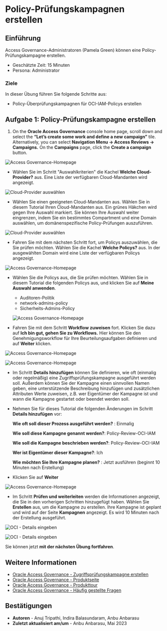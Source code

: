 # Policy-Prüfungskampagnen erstellen

## Einführung

Access Governance-Administratoren (Pamela Green) können eine Policy-Prüfungskampagne erstellen.

*   Geschätzte Zeit: 15 Minuten
*   Persona: Administrator

### Ziele

In dieser Übung führen Sie folgende Schritte aus:

*   Policy-Überprüfungskampagnen für OCI-IAM-Policys erstellen

## Aufgabe 1: Policy-Prüfungskampagne erstellen

1.  On the **Oracle Access Governance** console home page, scroll down and select the **“Let’s create some work and define a new campaign”** tile. Alternatively, you can select **Navigation Menu -> Access Reviews -> Campaigns.** On the **Campaigns** page, click the **Create a campaign** button.

![Access Governance-Homepage](images/ag-homepage-campaign.png)

*   Wählen Sie im Schritt "Auswahlkriterien" die Kachel **Welche Cloud-Provider?** aus. Eine Liste der verfügbaren Cloud-Mandanten wird angezeigt.

![Cloud-Provider auswählen](images/select-cloud-providers.png)

*   Wählen Sie einen geeigneten Cloud-Mandanten aus. Wählen Sie in diesem Tutorial Ihren Cloud-Mandanten aus. Ein grünes Häkchen wird gegen Ihre Auswahl markiert. Sie können Ihre Auswahl weiter eingrenzen, indem Sie ein bestimmtes Compartment und eine Domain auswählen, um domänenspezifische Policy-Prüfungen auszuführen.

![Cloud-Provider auswählen](images/green-tick-cloud-provider.png)

*   Fahren Sie mit dem nächsten Schritt fort, um Policys auszuwählen, die Sie prüfen möchten. Wählen Sie die Kachel **Welche Policys?** aus. In der ausgewählten Domain wird eine Liste der verfügbaren Policys angezeigt.

![Access Governance-Homepage](images/select-which-policies.png)

*   Wählen Sie die Policys aus, die Sie prüfen möchten. Wählen Sie in diesem Tutorial die folgenden Policys aus, und klicken Sie auf **Meine Auswahl anwenden**.
    
    *   Auditoren-Politik
    *   network-admins-policy
    *   Sicherheits-Admins-Policy
    
    ![Access Governance-Homepage](images/select-the-policies.png)
    
*   Fahren Sie mit dem Schritt **Workflow zuweisen** fort. Klicken Sie dazu auf **Ich bin gut, gehen Sie zu Workflows.** Hier können Sie den Genehmigungsworkflow für Ihre Beurteilungsaufgaben definieren und auf **Weiter** klicken.
    

![Access Governance-Homepage](images/choose-workflow.png)

![Access Governance-Homepage](images/click-next-workflow.png)

*   Im Schritt **Details hinzufügen** können Sie definieren, wie oft (einmalig oder regelmäßig) eine Zugriffsprüfungskampagne ausgeführt werden soll. Außerdem können Sie der Kampagne einen sinnvollen Namen geben, eine unterstützende Beschreibung hinzufügen und zusätzlichen Attributen Werte zuweisen, z.B. wer Eigentümer der Kampagne ist und wann die Kampagne gestartet oder beendet werden soll.
    
*   Nehmen Sie für dieses Tutorial die folgenden Änderungen im Schritt **Details hinzufügen** vor:
    
    **Wie oft soll dieser Prozess ausgeführt werden?** : Einmalig
    
    **Wie soll diese Kampagne genannt werden?**: Policy-Review-OCI-IAM
    
    **Wie soll die Kampagne beschrieben werden?**: Policy-Review-OCI-IAM
    
    **Wer ist Eigentümer dieser Kampagne?**: Ich
    
    **Wie möchten Sie Ihre Kampagne planen?** : Jetzt ausführen (beginnt 10 Minuten nach Erstellung)
    
*   Klicken Sie auf **Weiter**
    

![Access Governance-Homepage](images/campaign-information.png)

*   Im Schritt **Prüfen und weiterleiten** werden die Informationen angezeigt, die Sie in den vorherigen Schritten hinzugefügt haben. Wählen Sie **Erstellen** aus, um die Kampagne zu erstellen. Ihre Kampagne ist geplant und wird auf der Seite **Kampagnen** angezeigt. Es wird 10 Minuten nach der Erstellung ausgeführt.

![OCI - Details eingeben](images/click-create-new-campaign.png)

![OCI - Details eingeben](images/campaign-scheduled.png)

Sie können jetzt **mit der nächsten Übung fortfahren**.

## Weitere Informationen

*   [Oracle Access Governance - Zugriffsprüfungskampagne erstellen](https://docs.oracle.com/en/cloud/paas/access-governance/pdapg/index.html)
*   [Oracle Access Governance - Produktseite](https://www.oracle.com/security/cloud-security/access-governance/)
*   [Oracle Access Governance - Produkttour](https://www.oracle.com/webfolder/s/quicktours/paas/pt-sec-access-governance/index.html)
*   [Oracle Access Governance - Häufig gestellte Fragen](https://www.oracle.com/security/cloud-security/access-governance/faq/)

## Bestätigungen

*   **Autoren** - Anuj Tripathi, Indira Balasundaram, Anbu Anbarasu
*   **Zuletzt aktualisiert am/um** - Anbu Anbarasu, Mai 2023